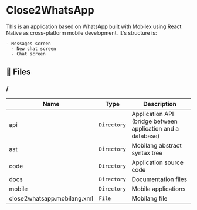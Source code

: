 # Close2WhatsApp

This is an application based on WhatsApp built with Mobilex using React Native as cross-platform mobile development. It's structure is:

```
- Messages screen
  - New chat screen
  - Chat screen
```

## 📁 Files

### /
|        Name        |Type|Description|
|----------------|-------------------------------|-----------------------------|
|api  |`Directory`|Application API (bridge between application and a database)|
|ast  |`Directory`|Mobilang abstract syntax tree|
|code  |`Directory`|Application source code|
|docs  |`Directory`|Documentation files|
|mobile  |`Directory`|Mobile applications|
|close2whatsapp.mobilang.xml| `File`	| Mobilang file
